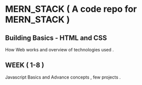 # MERN_STACK ( A code repo for MERN_STACK ) 
## Building Basics - HTML and CSS 
How Web works and overview of technologies used .
## WEEK ( 1-8 )
Javascript Basics and Advance concepts , few projects .



